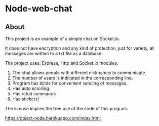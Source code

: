 # Node-web-chat

## About
This project is an example of a simple chat on Socket.io.

It does not have encryption and any kind of protection, just for variety, all messages are written to a txt file as a database.

The project uses: Express, Http and Socket.io modules.<br>
1. The chat allows people with different nicknames to communicate.
2. The number of users is indicated in the corresponding line.
3. Program has binds for convenient sending of messages.
4. Has auto scrolling.
5. Has /chat commands
6. Has stickers!<br>

The license implies the free use of the code of this program.

https://object-node.herokuapp.com/index.html
